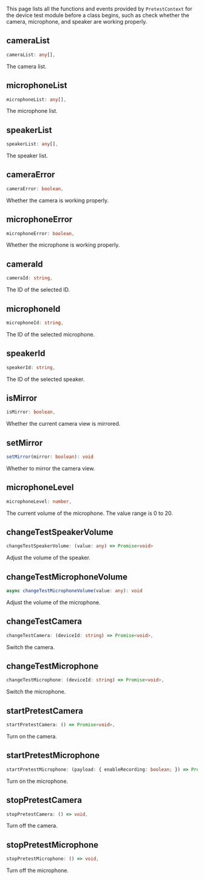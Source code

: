 This page lists all the functions and events provided by `PretestContext` for the device test module before a class begins, such as check whether the camera, microphone, and speaker are working properly.

## cameraList

```typescript
cameraList: any[],
```

The camera list.

## microphoneList

```typescript
microphoneList: any[],
```

The microphone list.

## speakerList

```typescript
speakerList: any[],
```

The speaker list.

## cameraError

```typescript
cameraError: boolean,
```

Whether the camera is working properly.


## microphoneError

```typescript
microphoneError: boolean,
```

Whether the microphone is working properly.

## cameraId

```typescript
cameraId: string,
```

The ID of the selected ID.

## microphoneId

```typescript
microphoneId: string,
```

The ID of the selected microphone.

## speakerId

```typescript
speakerId: string,
```

The ID of the selected speaker.

## isMirror

```typescript
isMirror: boolean,
```

Whether the current camera view is mirrored.

## setMirror

```typescript
setMirror(mirror: boolean): void
```

Whether to mirror the camera view.

## microphoneLevel

```typescript
microphoneLevel: number,
```

The current volume of the microphone. The value range is 0 to 20.

## changeTestSpeakerVolume

```typescript
changeTestSpeakerVolume: (value: any) => Promise<void>
```

Adjust the volume of the speaker.

## changeTestMicrophoneVolume

```typescript
async changeTestMicrophoneVolume(value: any): void
```

Adjust the volume of the microphone.

## changeTestCamera

```typescript
changeTestCamera: (deviceId: string) => Promise<void>,
```

Switch the camera.

## changeTestMicrophone

```typescript
changeTestMicrophone: (deviceId: string) => Promise<void>,
```

Switch the microphone.

## startPretestCamera

```typescript
startPretestCamera: () => Promise<void>,
```

Turn on the camera.

## startPretestMicrophone

```typescript
startPretestMicrophone: (payload: { enableRecording: boolean; }) => Promise<void>,
```

Turn on the microphone.

## stopPretestCamera

```typescript
stopPretestCamera: () => void,
```

Turn off the camera.

## stopPretestMicrophone

```typescript
stopPretestMicrophone: () => void,
```

Turn off the microphone.
